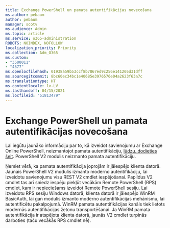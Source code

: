 ```yaml
---
title: Exchange PowerShell un pamata autentifikācijas novecošana
ms.author: pebaum
author: pebaum
manager: scotv
ms.audience: Admin
ms.topic: article
ms.service: o365-administration
ROBOTS: NOINDEX, NOFOLLOW
localization_priority: Priority
ms.collection: Adm_O365
ms.custom:
- "3500011"
- "4577"
ms.openlocfilehash: 01938a59b53ccf8b7867ed9c256e141205d31dff
ms.sourcegitcommit: 8bc60ec34bc1e40685e3976576e04a2623f63a7c
ms.translationtype: HT
ms.contentlocale: lv-LV
ms.lasthandoff: 04/15/2021
ms.locfileid: "51813479"
---
```

# <a name="exchange-powershell-and-basic-authentication-deprecation"></a>Exchange PowerShell un pamata autentifikācijas novecošana

Lai iegūtu jaunāko informāciju par to, kā izveidot savienojumu ar Exchange Online PowerShell, neizmantojot pamata autentifikāciju, [lūdzu, dodieties šeit](https://aka.ms/exops-docs). PowerShell V2 modulis neizmanto pamata autentifikāciju.

Ņemiet vērā, ka pamata autentifikācija joprojām ir jāiespējo klienta datorā.
Jaunais PowerShell V2 modulis izmanto moderno autentifikāciju, lai izveidotu savienojumu visu REST V2 cmdlet iespējošanai. Papildus V2 cmdlet tas arī sniedz iespēju piekļūt vecākām Remote PowerShell (RPS) cmdlet, kam ir nepieciešams izveidot Remote PowerShell sesiju. Lai izveidotu RPS sesiju Windows datorā, klienta datorā ir jāiespējo WinRM BasicAuth, lai gan modulis izmanto moderno autentifikācijas mehānismu, lai autentificētu pakalpojumā. WinRM pamata autentifikācijas kanāls tiek lietots modernās autentifikācijas žetonu transportēšanai. Ja WinRM pamata autentifikācija ir atspējota klienta datorā, jaunās V2 cmdlet turpinās darboties (taču vecākās RPS cmdlet nē).
